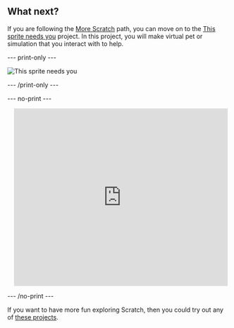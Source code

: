 ## What next?

If you are following the [More Scratch](https://projects.raspberrypi.org/en/raspberrypi/more-scratch) path, you can move on to the [This sprite needs you](https://projects.raspberrypi.org/en/projects/this-sprite-needs-you) project. In this project, you will make virtual pet or simulation that you interact with to help.

--- print-only ---

![This sprite needs you](images/this-sprite-needs-you.png)

--- /print-only ---

--- no-print ---

<div class="scratch-preview" style="margin-left: 15px;">
  <iframe allowtransparency="true" width="485" height="402" src="https://scratch.mit.edu/projects/embed/530008968/?autostart=false" frameborder="0"></iframe>
</div>

--- /no-print ---

If you want to have more fun exploring Scratch, then you could try out any of [these projects](https://projects.raspberrypi.org/en/projects?software%5B%5D=scratch&curriculum%5B%5D=%201).
